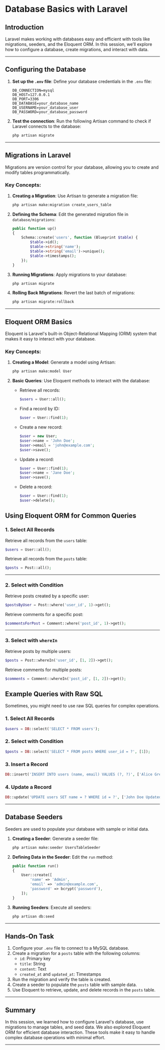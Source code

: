 
# Database Basics with Laravel

## Introduction
Laravel makes working with databases easy and efficient with tools like migrations, seeders, and the Eloquent ORM. In this session, we’ll explore how to configure a database, create migrations, and interact with data.

---

## Configuring the Database
1. **Set up the `.env` file**:
   Define your database credentials in the `.env` file:
   ```env
   DB_CONNECTION=mysql
   DB_HOST=127.0.0.1
   DB_PORT=3306
   DB_DATABASE=your_database_name
   DB_USERNAME=your_database_user
   DB_PASSWORD=your_database_password
   ```

2. **Test the connection**:
   Run the following Artisan command to check if Laravel connects to the database:
   ```bash
   php artisan migrate
   ```

---

## Migrations in Laravel
Migrations are version control for your database, allowing you to create and modify tables programmatically.

### Key Concepts:
1. **Creating a Migration**:
   Use Artisan to generate a migration file:
   ```bash
   php artisan make:migration create_users_table
   ```

2. **Defining the Schema**:
   Edit the generated migration file in `database/migrations`:
   ```php
   public function up()
   {
       Schema::create('users', function (Blueprint $table) {
           $table->id();
           $table->string('name');
           $table->string('email')->unique();
           $table->timestamps();
       });
   }
   ```

3. **Running Migrations**:
   Apply migrations to your database:
   ```bash
   php artisan migrate
   ```

4. **Rolling Back Migrations**:
   Revert the last batch of migrations:
   ```bash
   php artisan migrate:rollback
   ```

---

## Eloquent ORM Basics
Eloquent is Laravel's built-in Object-Relational Mapping (ORM) system that makes it easy to interact with your database.

### Key Concepts:
1. **Creating a Model**:
   Generate a model using Artisan:
   ```bash
   php artisan make:model User
   ```

2. **Basic Queries**:
   Use Eloquent methods to interact with the database:
    - Retrieve all records:
      ```php
      $users = User::all();
      ```
    - Find a record by ID:
      ```php
      $user = User::find(1);
      ```
    - Create a new record:
      ```php
      $user = new User;
      $user->name = 'John Doe';
      $user->email = 'john@example.com';
      $user->save();
      ```
    - Update a record:
      ```php
      $user = User::find(1);
      $user->name = 'Jane Doe';
      $user->save();
      ```
    - Delete a record:
      ```php
      $user = User::find(1);
      $user->delete();
      ```

## Using Eloquent ORM for Common Queries

### 1. **Select All Records**
Retrieve all records from the `users` table:
```php
$users = User::all();
```

Retrieve all records from the `posts` table:
```php
$posts = Post::all();
```

---

### 2. **Select with Condition**
Retrieve posts created by a specific user:
```php
$postsByUser = Post::where('user_id', 1)->get();
```

Retrieve comments for a specific post:
```php
$commentsForPost = Comment::where('post_id', 1)->get();
```

---

### 3. **Select with `whereIn`**
Retrieve posts by multiple users:
```php
$posts = Post::whereIn('user_id', [1, 2])->get();
```

Retrieve comments for multiple posts:
```php
$comments = Comment::whereIn('post_id', [1, 2])->get();
```
## Example Queries with Raw SQL
Sometimes, you might need to use raw SQL queries for complex operations.

### 1. Select All Records
```php
$users = DB::select('SELECT * FROM users');
```

### 2. Select with Condition
```php
$posts = DB::select('SELECT * FROM posts WHERE user_id = ?', [1]);
```

### 3. Insert a Record
```php
DB::insert('INSERT INTO users (name, email) VALUES (?, ?)', ['Alice Green', 'alice@example.com']);
```

### 4. Update a Record
```php
DB::update('UPDATE users SET name = ? WHERE id = ?', ['John Doe Updated', 1]);
```

---

## Database Seeders
Seeders are used to populate your database with sample or initial data.

1. **Creating a Seeder**:
   Generate a seeder file:
   ```bash
   php artisan make:seeder UsersTableSeeder
   ```

2. **Defining Data in the Seeder**:
   Edit the `run` method:
   ```php
   public function run()
   {
       User::create([
           'name' => 'Admin',
           'email' => 'admin@example.com',
           'password' => bcrypt('password'),
       ]);
   }
   ```

3. **Running Seeders**:
   Execute all seeders:
   ```bash
   php artisan db:seed
   ```

---

## Hands-On Task
1. Configure your `.env` file to connect to a MySQL database.
2. Create a migration for a `posts` table with the following columns:
    - `id`: Primary key
    - `title`: String
    - `content`: Text
    - `created_at` and `updated_at`: Timestamps
3. Run the migration and verify the table is created.
4. Create a seeder to populate the `posts` table with sample data.
5. Use Eloquent to retrieve, update, and delete records in the `posts` table.

---

## Summary
In this session, we learned how to configure Laravel's database, use migrations to manage tables, and seed data. We also explored Eloquent ORM for efficient database interaction. These tools make it easy to handle complex database operations with minimal effort.

---
